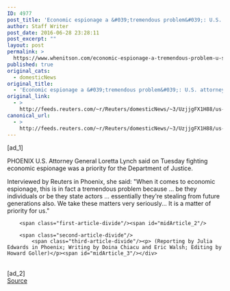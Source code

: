 ```yaml
---
ID: 4977
post_title: 'Economic espionage a &#039;tremendous problem&#039;: U.S. attorney general'
author: Staff Writer
post_date: 2016-06-28 23:28:11
post_excerpt: ""
layout: post
permalink: >
  https://www.whenitson.com/economic-espionage-a-tremendous-problem-u-s-attorney-general/
published: true
original_cats:
  - domesticNews
original_title:
  - 'Economic espionage a &#039;tremendous problem&#039;: U.S. attorney general'
original_link:
  - >
    http://feeds.reuters.com/~r/Reuters/domesticNews/~3/UzjjgFX1H88/us-usa-security-lynch-idUSKCN0ZE2LX
canonical_url:
  - >
    http://feeds.reuters.com/~r/Reuters/domesticNews/~3/UzjjgFX1H88/us-usa-security-lynch-idUSKCN0ZE2LX
---
```

 [ad_1]
<br><div id="articleText">
<span id="midArticle_start"/>

<span class="focusParagraph" readability="3"><p><span class="articleLocation">PHOENIX</span> U.S. Attorney General Loretta Lynch said on Tuesday fighting economic espionage was a priority for the Department of Justice.</p></span><span id="midArticle_0"/><p>Interviewed by Reuters in Phoenix, she said: "When it comes to economic espionage, this is in fact a tremendous problem because ... be they individuals or be they state actors ... essentially they're stealing from future generations also. We take these matters very seriously... It is a matter of priority for us."   </p><span id="midArticle_1"/>
        
        <span class="first-article-divide"/><span id="midArticle_2"/>
        
        <span class="second-article-divide"/>
            <span class="third-article-divide"/><p> (Reporting by Julia Edwards in Phoenix; Writing by Doina Chiacu and Eric Walsh; Editing by Howard Goller)</p><span id="midArticle_3"/></div>
<br>[ad_2]
<br><a href="http://feeds.reuters.com/~r/Reuters/domesticNews/~3/UzjjgFX1H88/us-usa-security-lynch-idUSKCN0ZE2LX">Source </a>